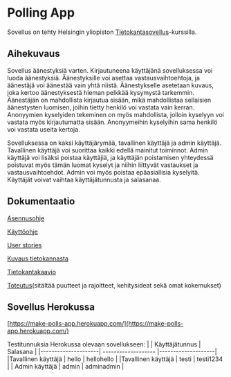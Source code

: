 # Polling App

Sovellus on tehty Helsingin yliopiston [Tietokantasovellus](https://materiaalit.github.io/tsoha-20/)-kurssilla.

## Aihekuvaus

Sovellus äänestyksiä varten. Kirjautuneena käyttäjänä sovelluksessa voi luoda äänestyksiä. Äänestyksille 
voi asettaa vastausvaihtoehtoja, ja äänestäjä voi äänestää vain yhtä niistä. 
Äänestykselle asetetaan kuvaus, joka kertoo äänestyksestä hieman pelkkää kysymystä tarkemmin. Äänestäjän 
on mahdollista kirjautua sisään, mikä mahdollistaa sellaisien äänestysten 
luomisen, joihin tietty henkilö voi vastata vain kerran. Anonyymien kyselyiden tekeminen on myös mahdollista, jolloin kyselyyn voi vastata myös kirjautumatta sisään. Anonyymeihin kyselyihin sama henkilö voi vastata useita kertoja.

Sovelluksessa on kaksi käyttäjärymää, tavallinen käyttäjä ja admin käyttäjä. Tavallinen käyttäjä voi suorittaa kaikki edellä mainitut toiminnot. Admin käyttäjä voi lisäksi poistaa käyttäjiä, ja käyttäjän poistamisen yhteydessä poistuvat myös tämän luomat kyselyt ja niihin liittyvät vastaukset ja vastausvaihtoehdot. Admin voi myös poistaa epäasiallisia kyselyitä. Käyttäjät voivat vaihtaa käyttäjätunnusta ja salasanaa.

## Dokumentaatio

[Asennusohje](/documentation/asennusohje.md)

[Käyttöohje](/documentation/kayttoohje.md)

[User stories](/documentation/UserStories.md)

[Kuvaus tietokannasta](/documentation/tietokanta.md)

[Tietokantakaavio](/documentation/Dbdiagram.png)

[Toteutus](/documentation/toteutus.md)(sitältää puutteet ja rajoitteet, kehitysideat sekä omat kokemukset)

## Sovellus Herokussa

[https://make-polls-app.herokuapp.com/](https://make-polls-app.herokuapp.com/)

Testitunnuksia Herokussa olevaan sovellukseen:
|                     | Käyttäjätunnus      | Salasana           |
|---------------------| ------------------- |--------------------| 
|Tavallinen käyttäjä  | hello               | hellohello         |
|Tavallinen käyttäjä  | testi               | testi1234          |
| Admin käyttäjä      | admin               | adminadmin         |

